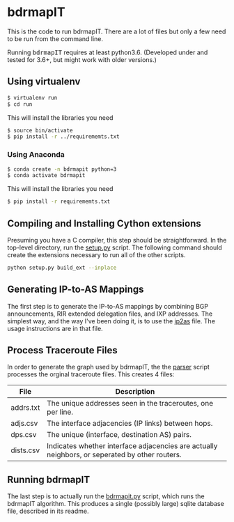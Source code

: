# bdrmapIT
This is the code to run bdrmapIT. There are a lot of files but only a few need to be run from the command line.

Running <tt>bdrmapIT</tt> requires at least python3.6. (Developed under and tested for 3.6+, but might work with older versions.)

## Using virtualenv
```bash
$ virtualenv run
$ cd run
```

This will install the libraries you need
```bash
$ source bin/activate
$ pip install -r ../requirememts.txt
```

### Using Anaconda
```bash
$ conda create -n bdrmapit python=3
$ conda activate bdrmapit
```

This will install the libraries you need
```bash
$ pip install -r requirememts.txt
```

## Compiling and Installing Cython extensions
Presuming you have a C compiler, this step should be straightforward. In the top-level directory, run the [setup.py](setup.py) script. The following command should create the extensions necessary to run all of the other scripts.
```bash
python setup.py build_ext --inplace
```

## Generating IP-to-AS Mappings
The first step is to generate the IP-to-AS mappings by combining BGP announcements, RIR extended delegation files, and IXP addresses. The simplest way, and the way I've been doing it, is to use the [ip2as](ip2as.md) file. The usage instructions are in that file.

## Process Traceroute Files
In order to generate the graph used by bdrmapIT, the the [parser](parser.md) script processes the orginal traceroute files. This creates 4 files:

|File|Description|
|---|---|
|addrs.txt|The unique addresses seen in the traceroutes, one per line.|
|adjs.csv|The interface adjacencies (IP links) between hops.|
|dps.csv|The unique (interface, destination AS) pairs.|
|dists.csv|Indicates whether interface adjacencies are actually neighbors, or seperated by other routers.|

## Running bdrmapIT
The last step is to actually run the [bdrmapit.py](bdrmapit.md) script, which runs the bdrmapIT algorithm. This produces a single (possibly large) sqlite database file, described in its readme.

